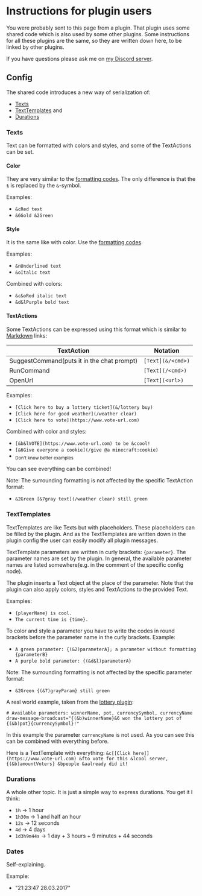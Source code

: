 # Instructions for plugin users

You were probably sent to this page from a plugin.
That plugin uses some shared code which is also used by some other plugins.
Some instructions for all these plugins are the same, so they are written down here, to be linked by other plugins.

If you have questions please ask me on [my Discord server](https://discord.gg/ZHZ9Z8T).

## Config

The shared code introduces a new way of serialization of:
- [Texts](#texts)
- [TextTemplates](#texttemplates) and
- [Durations](#durations)

### Texts <a name="texts"></a>

Text can be formatted with colors and styles, and some of the TextActions can be set.

#### Color

They are very similar to the [formatting codes](http://minecraft.gamepedia.com/Formatting_codes).
The only difference is that the `§` is replaced by the `&`-symbol.

Examples:
- `&cRed text`
- `&6Gold &2Green`

#### Style

It is the same like with color. Use the [formatting codes](http://minecraft.gamepedia.com/Formatting_codes).

Examples:
- `&nUnderlined text`
- `&oItalic text`

Combined with colors:
- `&c&oRed italic text`
- `&d&lPurple bold text`

#### TextActions

Some TextActions can be expressed using this format which is similar to [Markdown](https://en.wikipedia.org/wiki/Markdown) links:

TextAction | Notation
--- | ---
SuggestCommand(puts it in the chat prompt) | `[Text](&/<cmd>)`
RunCommand | `[Text](/<cmd>)`
OpenUrl | `[Text](<url>)`

Examples:
- `[Click here to buy a lottery ticket](&/lottery buy)`
- `[Click here for good weather](/weather clear)`
- `[Click here to vote](https://www.vote-url.com)`

Combined with color and styles:
- `[&b&lVOTE](https://www.vote-url.com) to be &ccool!`
- `[&6Give everyone a cookie](/give @a minecraft:cookie)`
- <sub>Don't know better examples</sub>

You can see everything can be combined!

Note: The surrounding formatting is not affected by the specific TextAction format:
- `&2Green [&7gray text](/weather clear) still green`

### TextTemplates <a name="texttemplates"></a>

TextTemplates are like Texts but with placeholders. These placeholders can be filled
by the plugin. And as the TextTemplates are written down in the plugin config the user can
easily modify all plugin messages.

TextTemplate parameters are written in curly brackets: `{parameter}`.
The parameter names are set by the plugin. In general, the available parameter names
are listed somewhere(e.g. in the comment of the specific config node).

The plugin inserts a Text object at the place of the parameter. Note that
the plugin can also apply colors, styles and TextActions to the provided Text.

Examples:
- `{playerName} is cool.`
- `The current time is {time}.`

To color and style a parameter you have to write the codes in round brackets before the parameter name in the curly brackets.
Example:
- `A green parameter: {(&2)parameterA}; a parameter without formatting {parameterB}`
- `A purple bold parameter: {(&d&l)parameterA}`

Note: The surrounding formatting is not affected by the specific parameter format:
- `&2Green {(&7)grayParam} still green`

A real world example, taken from the [lottery plugin](https://ore.spongepowered.org/RandomByte/Lottery):
```
# Available parameters: winnerName, pot, currencySymbol, currencyName
draw-message-broadcast="{(&b)winnerName}&6 won the lottery pot of {(&b)pot}{currencySymbol}!"
```
In this example the parameter `currencyName` is not used.
As you can see this can be combined with everything before.

Here is a TextTemplate with everything:
`&c[[Click here]](https://www.vote-url.com) &fto vote for this &lcool server, {(&b)amountVoters} &bpeople &aalready did it!`

### Durations <a name="durations"></a>

A whole other topic. It is just a simple way to express durations.
You get it I think:
- `1h` -> 1 hour
- `1h30m` -> 1 and half an hour
- `12s` -> 12 seconds
- `4d` -> 4 days
- `1d3h9m44s` -> 1 day + 3 hours + 9 minutes + 44 seconds

### Dates <a name="dates"></a>

Self-explaining.

Example:
- "21:23:47 28.03.2017"